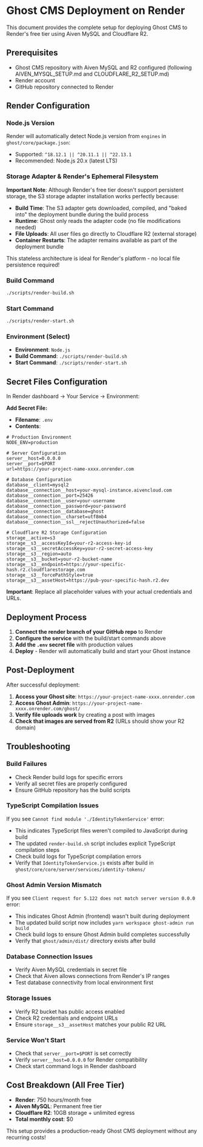 # Ghost CMS Deployment on Render

This document provides the complete setup for deploying Ghost CMS to Render's free tier using Aiven MySQL and Cloudflare R2.

## Prerequisites

- Ghost CMS repository with Aiven MySQL and R2 configured (following AIVEN_MYSQL_SETUP.md and CLOUDFLARE_R2_SETUP.md)
- Render account
- GitHub repository connected to Render

## Render Configuration

### Node.js Version
Render will automatically detect Node.js version from `engines` in `ghost/core/package.json`:
- Supported: `^18.12.1 || ^20.11.1 || ^22.13.1`
- Recommended: Node.js 20.x (latest LTS)

### Storage Adapter & Render's Ephemeral Filesystem

**Important Note**: Although Render's free tier doesn't support persistent storage, the S3 storage adapter installation works perfectly because:

- **Build Time**: The S3 adapter gets downloaded, compiled, and "baked into" the deployment bundle during the build process
- **Runtime**: Ghost only reads the adapter code (no file modifications needed)
- **File Uploads**: All user files go directly to Cloudflare R2 (external storage)
- **Container Restarts**: The adapter remains available as part of the deployment bundle

This stateless architecture is ideal for Render's platform - no local file persistence required!

### Build Command
```bash
./scripts/render-build.sh
```

### Start Command
```bash
./scripts/render-start.sh
```

### Environment (Select)
- **Environment**: `Node.js`
- **Build Command**: `./scripts/render-build.sh`
- **Start Command**: `./scripts/render-start.sh`

## Secret Files Configuration

In Render dashboard → Your Service → Environment:

**Add Secret File:**
- **Filename**: `.env`
- **Contents**:
```env
# Production Environment
NODE_ENV=production

# Server Configuration
server__host=0.0.0.0
server__port=$PORT
url=https://your-project-name-xxxx.onrender.com

# Database Configuration
database__client=mysql2
database__connection__host=your-mysql-instance.aivencloud.com
database__connection__port=25426
database__connection__user=your-username
database__connection__password=your-password
database__connection__database=ghost
database__connection__charset=utf8mb4
database__connection__ssl__rejectUnauthorized=false

# Cloudflare R2 Storage Configuration
storage__active=s3
storage__s3__accessKeyId=your-r2-access-key-id
storage__s3__secretAccessKey=your-r2-secret-access-key
storage__s3__region=auto
storage__s3__bucket=your-r2-bucket-name
storage__s3__endpoint=https://your-specific-hash.r2.cloudflarestorage.com
storage__s3__forcePathStyle=true
storage__s3__assetHost=https://pub-your-specific-hash.r2.dev
```

**Important**: Replace all placeholder values with your actual credentials and URLs.

## Deployment Process

1. **Connect the render branch of your GitHub repo** to Render
2. **Configure the service** with the build/start commands above
3. **Add the `.env` secret file** with production values
4. **Deploy** - Render will automatically build and start your Ghost instance

## Post-Deployment

After successful deployment:
1. **Access your Ghost site**: `https://your-project-name-xxxx.onrender.com`
2. **Access Ghost Admin**: `https://your-project-name-xxxx.onrender.com/ghost/`
3. **Verify file uploads work** by creating a post with images
4. **Check that images are served from R2** (URLs should show your R2 domain)

## Troubleshooting

### Build Failures
- Check Render build logs for specific errors
- Verify all secret files are properly configured
- Ensure GitHub repository has the build scripts

### TypeScript Compilation Issues
If you see `Cannot find module './IdentityTokenService'` error:
- This indicates TypeScript files weren't compiled to JavaScript during build
- The updated `render-build.sh` script includes explicit TypeScript compilation steps
- Check build logs for TypeScript compilation errors
- Verify that `IdentityTokenService.js` exists after build in `ghost/core/core/server/services/identity-tokens/`

### Ghost Admin Version Mismatch
If you see `Client request for 5.122 does not match server version 0.0.0` error:
- This indicates Ghost Admin (frontend) wasn't built during deployment
- The updated build script now includes `yarn workspace ghost-admin run build`
- Check build logs to ensure Ghost Admin build completes successfully
- Verify that `ghost/admin/dist/` directory exists after build

### Database Connection Issues
- Verify Aiven MySQL credentials in secret file
- Check that Aiven allows connections from Render's IP ranges
- Test database connectivity from local environment first

### Storage Issues
- Verify R2 bucket has public access enabled
- Check R2 credentials and endpoint URLs
- Ensure `storage__s3__assetHost` matches your public R2 URL

### Service Won't Start
- Check that `server__port=$PORT` is set correctly
- Verify `server__host=0.0.0.0` for Render compatibility
- Check start command logs in Render dashboard

## Cost Breakdown (All Free Tier)

- **Render**: 750 hours/month free
- **Aiven MySQL**: Permanent free tier
- **Cloudflare R2**: 10GB storage + unlimited egress
- **Total monthly cost**: $0

This setup provides a production-ready Ghost CMS deployment without any recurring costs!
